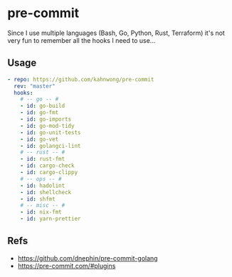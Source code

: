 # pre-commit

Since I use multiple languages (Bash, Go, Python, Rust, Terraform) it's not very fun to remember all the hooks I need to use...

## Usage

```yaml
- repo: https://github.com/kahnwong/pre-commit
  rev: "master"
  hooks:
    # -- go -- #
    - id: go-build
    - id: go-fmt
    - id: go-imports
    - id: go-mod-tidy
    - id: go-unit-tests
    - id: go-vet
    - id: golangci-lint
    # -- rust -- #
    - id: rust-fmt
    - id: cargo-check
    - id: cargo-clippy
    # -- ops -- #
    - id: hadolint
    - id: shellcheck
    - id: shfmt
    # -- misc -- #
    - id: nix-fmt
    - id: yarn-prettier
```

## Refs

- <https://github.com/dnephin/pre-commit-golang>
- <https://pre-commit.com/#plugins>
